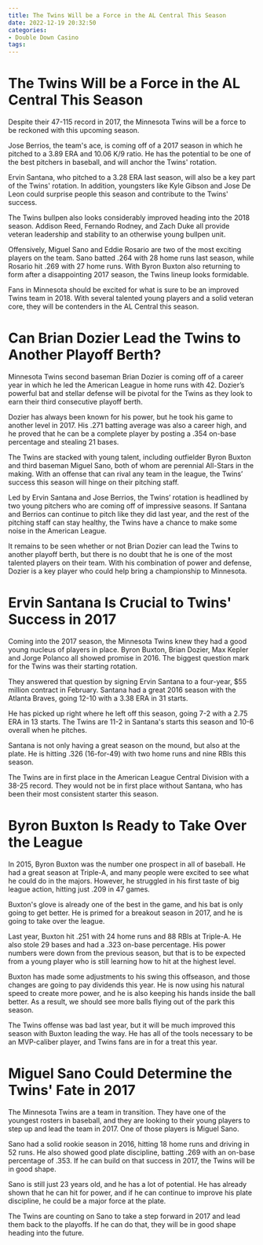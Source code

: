 ```yaml
---
title: The Twins Will be a Force in the AL Central This Season
date: 2022-12-19 20:32:50
categories:
- Double Down Casino
tags:
---
```



#  The Twins Will be a Force in the AL Central This Season

Despite their 47-115 record in 2017, the Minnesota Twins will be a force to be reckoned with this upcoming season.

Jose Berrios, the team's ace, is coming off of a 2017 season in which he pitched to a 3.89 ERA and 10.06 K/9 ratio. He has the potential to be one of the best pitchers in baseball, and will anchor the Twins' rotation.

Ervin Santana, who pitched to a 3.28 ERA last season, will also be a key part of the Twins' rotation. In addition, youngsters like Kyle Gibson and Jose De Leon could surprise people this season and contribute to the Twins' success.

The Twins bullpen also looks considerably improved heading into the 2018 season. Addison Reed, Fernando Rodney, and Zach Duke all provide veteran leadership and stability to an otherwise young bullpen unit.

Offensively, Miguel Sano and Eddie Rosario are two of the most exciting players on the team. Sano batted .264 with 28 home runs last season, while Rosario hit .269 with 27 home runs. With Byron Buxton also returning to form after a disappointing 2017 season, the Twins lineup looks formidable.

Fans in Minnesota should be excited for what is sure to be an improved Twins team in 2018. With several talented young players and a solid veteran core, they will be contenders in the AL Central this season.

#  Can Brian Dozier Lead the Twins to Another Playoff Berth?

Minnesota Twins second baseman Brian Dozier is coming off of a career year in which he led the American League in home runs with 42. Dozier’s powerful bat and stellar defense will be pivotal for the Twins as they look to earn their third consecutive playoff berth.

Dozier has always been known for his power, but he took his game to another level in 2017. His .271 batting average was also a career high, and he proved that he can be a complete player by posting a .354 on-base percentage and stealing 21 bases.

The Twins are stacked with young talent, including outfielder Byron Buxton and third baseman Miguel Sano, both of whom are perennial All-Stars in the making. With an offense that can rival any team in the league, the Twins’ success this season will hinge on their pitching staff.

Led by Ervin Santana and Jose Berrios, the Twins’ rotation is headlined by two young pitchers who are coming off of impressive seasons. If Santana and Berrios can continue to pitch like they did last year, and the rest of the pitching staff can stay healthy, the Twins have a chance to make some noise in the American League.

It remains to be seen whether or not Brian Dozier can lead the Twins to another playoff berth, but there is no doubt that he is one of the most talented players on their team. With his combination of power and defense, Dozier is a key player who could help bring a championship to Minnesota.

#  Ervin Santana Is Crucial to Twins' Success in 2017

Coming into the 2017 season, the Minnesota Twins knew they had a good young nucleus of players in place. Byron Buxton, Brian Dozier, Max Kepler and Jorge Polanco all showed promise in 2016. The biggest question mark for the Twins was their starting rotation.

They answered that question by signing Ervin Santana to a four-year, $55 million contract in February. Santana had a great 2016 season with the Atlanta Braves, going 12-10 with a 3.38 ERA in 31 starts.

He has picked up right where he left off this season, going 7-2 with a 2.75 ERA in 13 starts. The Twins are 11-2 in Santana's starts this season and 10-6 overall when he pitches.

Santana is not only having a great season on the mound, but also at the plate. He is hitting .326 (16-for-49) with two home runs and nine RBIs this season.

The Twins are in first place in the American League Central Division with a 38-25 record. They would not be in first place without Santana, who has been their most consistent starter this season.

#  Byron Buxton Is Ready to Take Over the League

In 2015, Byron Buxton was the number one prospect in all of baseball. He had a great season at Triple-A, and many people were excited to see what he could do in the majors. However, he struggled in his first taste of big league action, hitting just .209 in 47 games.

Buxton's glove is already one of the best in the game, and his bat is only going to get better. He is primed for a breakout season in 2017, and he is going to take over the league.

Last year, Buxton hit .251 with 24 home runs and 88 RBIs at Triple-A. He also stole 29 bases and had a .323 on-base percentage. His power numbers were down from the previous season, but that is to be expected from a young player who is still learning how to hit at the highest level.

Buxton has made some adjustments to his swing this offseason, and those changes are going to pay dividends this year. He is now using his natural speed to create more power, and he is also keeping his hands inside the ball better. As a result, we should see more balls flying out of the park this season.

The Twins offense was bad last year, but it will be much improved this season with Buxton leading the way. He has all of the tools necessary to be an MVP-caliber player, and Twins fans are in for a treat this year.

#  Miguel Sano Could Determine the Twins' Fate in 2017

The Minnesota Twins are a team in transition. They have one of the youngest rosters in baseball, and they are looking to their young players to step up and lead the team in 2017. One of those players is Miguel Sano.

Sano had a solid rookie season in 2016, hitting 18 home runs and driving in 52 runs. He also showed good plate discipline, batting .269 with an on-base percentage of .353. If he can build on that success in 2017, the Twins will be in good shape.

Sano is still just 23 years old, and he has a lot of potential. He has already shown that he can hit for power, and if he can continue to improve his plate discipline, he could be a major force at the plate.

The Twins are counting on Sano to take a step forward in 2017 and lead them back to the playoffs. If he can do that, they will be in good shape heading into the future.